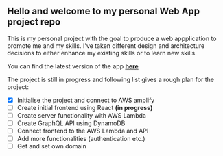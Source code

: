 ## Hello and welcome to my personal Web App project repo

This is my personal project with the goal to produce a web appplication to promote me and my skills. I've taken different design and architecture decisions to either enhance my existing skills or to learn new skills.

You can find the latest version of the app [**here**](https://main.d3mljzvkcgimev.amplifyapp.com/)

The project is still in progress and following list gives a rough plan for the project:

- [x] Initialise the project and connect to AWS amplify
- [ ] Create initial frontend using React **(in progress)**
- [ ] Create server functionality with AWS Lambda
- [ ] Create GraphQL API using DynamoDB
- [ ] Connect frontend to the AWS Lambda and API
- [ ] Add more functionalities (authentication etc.)
- [ ] Get and set own domain
